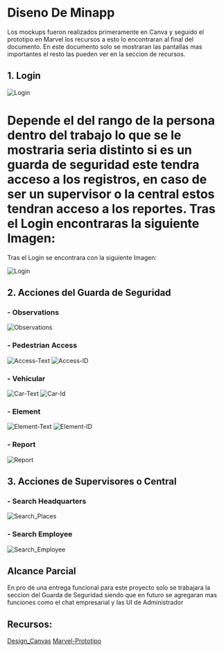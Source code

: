 # Diseno De Minapp
Los mockups fueron realizados primeramente en Canva y seguido el prototipo en Marvel los recursos a esto lo encontraran al final del documento. En este documento solo se mostraran las pantallas mas importantes el resto las pueden ver en la seccion de recursos. 

## 1. Login

![Login](../Img/Login.png)

Depende el del rango de la persona dentro del trabajo lo que se le mostraria seria distinto si es un guarda de seguridad este tendra acceso a los registros, en caso de ser un supervisor o la central estos tendran acceso a los reportes.
Tras el Login encontraras la siguiente Imagen:
=======
Tras el Login se encontrara con la siguiente Imagen:


![Login](../Img/Home_Screen.png)
## 2. Acciones del Guarda de Seguridad

  ###   - Observations
  ![Observations](../Img/Observations.png)
  ###   - Pedestrian Access
  ![Access-Text](../Img/Access_Text.png)
  ![Access-ID](../Img/Access_Id.png)
  ###   - Vehicular
  ![Car-Text](../Img/Car_Text.png)
  ![Car-Id](../Img/Car_Id.png)
  ###   - Element
  ![Element-Text](../Img/Elem_Text.png)
  ![Element-ID](../Img/Elem_Id.png)
  ###   - Report
  ![Report](../Img/Report.png)

## 3. Acciones de Supervisores o Central
  ###   - Search Headquarters
  ![Search_Places](../Img/Search_Place.png)
  ###   - Search Employee
  ![Search_Employee](../Img/Search_employee.png)


## Alcance Parcial
En pro de una entrega funcional para este proyecto solo se trabajara la seccion del Guarda de Seguridad siendo que en futuro se agregaran mas funciones como el chat empresarial y las UI de Administrador

## Recursos:

[Design_Canvas](https://www.canva.com/design/DAGDz1qTpTM/9IeqHv_WUc76YYqTC1fo3A/view?mode=prototype)
[Marvel-Prototipo](https://marvelapp.com/prototype/10caei9h)
